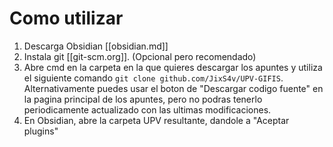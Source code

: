 # Como utilizar
1. Descarga Obsidian [[obsidian.md]]
2. Instala git [[git-scm.org]]. (Opcional pero recomendado)
3. Abre cmd en la carpeta en la que quieres descargar los apuntes y utiliza el siguiente comando `git clone github.com/JixS4v/UPV-GIFIS`. Alternativamente puedes usar el boton de "Descargar codigo fuente" en la pagina principal de los apuntes, pero no podras tenerlo periodicamente actualizado con las ultimas modificaciones.
4. En Obsidian, abre la carpeta UPV resultante, dandole a "Aceptar plugins"
